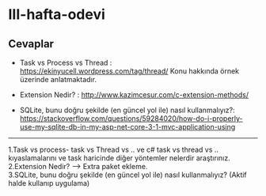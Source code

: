 # III-hafta-odevi

 ## Cevaplar
 
 - Task vs Process vs Thread : https://ekinyucell.wordpress.com/tag/thread/
 Konu hakkında örnek üzerinde anlatmaktadır.
 
 - Extension Nedir?  : http://www.kazimcesur.com/c-extension-methods/
 
 - SQLite, bunu doğru şekilde (en güncel yol ile) nasıl kullanmalıyız?: https://stackoverflow.com/questions/59284020/how-do-i-properly-use-my-sqlite-db-in-my-asp-net-core-3-1-mvc-application-using
 
- - -

1.Task vs process- task vs Thread vs .. ve c# task vs thread vs .. kıyaslamalarını ve task haricinde diğer yöntemler nelerdir araştırınız.
2.Extension Nedir? --> Extra paket ekleme. <br/>
3.SQLite, bunu doğru şekilde (en güncel yol ile) nasıl kullanmalıyız? (Aktif halde kullanıp uygulama)
